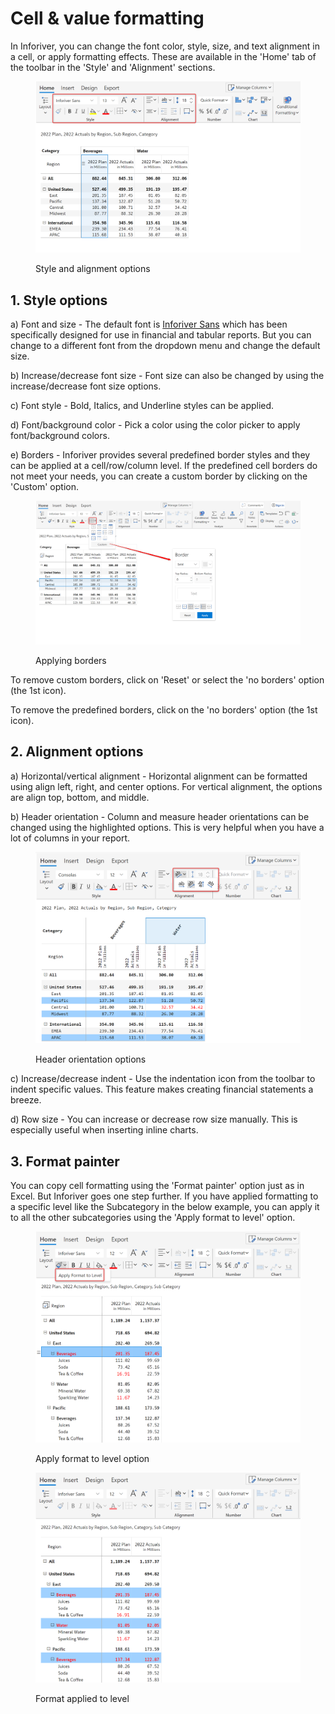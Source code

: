 # Cell & value formatting

In Inforiver, you can change the font color, style, size, and text alignment in a cell, or apply formatting effects. These are available in the 'Home' tab of the toolbar in the 'Style' and 'Alignment' sections.

<figure><img src="../../../.gitbook/assets/2.4.2.1 style and alignment.png" alt=""><figcaption><p>Style and alignment options</p></figcaption></figure>

## 1. Style options

a) Font and size - The default font is [Inforiver Sans](https://inforiver.com/blog/general/best-fonts-financial-reporting/) which has been specifically designed for use in financial and tabular reports. But you can change to a different font from the dropdown menu and change the default size.

b) Increase/decrease font size - Font size can also be changed by using the increase/decrease font size options.

c) Font style - Bold, Italics, and Underline styles can be applied.

d) Font/background color - Pick a color using the color picker to apply font/background colors.

e) Borders - Inforiver provides several predefined border styles and they can be applied at a cell/row/column level. If the predefined cell borders do not meet your needs, you can create a custom border by clicking on the 'Custom' option.

<figure><img src="../../../.gitbook/assets/2.4.2.2 borders.png" alt=""><figcaption><p>Applying borders</p></figcaption></figure>

To remove custom borders, click on 'Reset' or select the 'no borders' option (the 1st icon).

To remove the predefined borders, click on the 'no borders' option (the 1st icon).



## 2. Alignment options

a) Horizontal/vertical alignment - Horizontal alignment can be formatted using align left, right, and center options. For vertical alignment, the options are align top, bottom, and middle.

b) Header orientation - Column and measure header orientations can be changed using the highlighted options. This is very helpful when you have a lot of columns in your report.

<figure><img src="../../../.gitbook/assets/2.4.2.3 header orientation.png" alt=""><figcaption><p>Header orientation options</p></figcaption></figure>

c) Increase/decrease indent - Use the indentation icon from the toolbar to indent specific values. This feature makes creating financial statements a breeze.

d) Row size - You can increase or decrease row size manually. This is especially useful when inserting inline charts.&#x20;



## 3. Format painter

You can copy cell formatting using the 'Format painter' option just as in Excel. But Inforiver goes one step further. If you have applied formatting to a specific level like the Subcategory in the below example, you can apply it to all the other subcategories using the 'Apply format to level' option.&#x20;

<div>

<figure><img src="../../../.gitbook/assets/2.4.2.4 format level 1.png" alt=""><figcaption><p>Apply format to level option</p></figcaption></figure>

 

<figure><img src="../../../.gitbook/assets/2.4.2.4 format level 2.png" alt=""><figcaption><p>Format applied to level</p></figcaption></figure>

</div>
